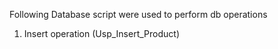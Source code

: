 Following Database script were used to perform db operations

1. Insert operation (Usp_Insert_Product)
